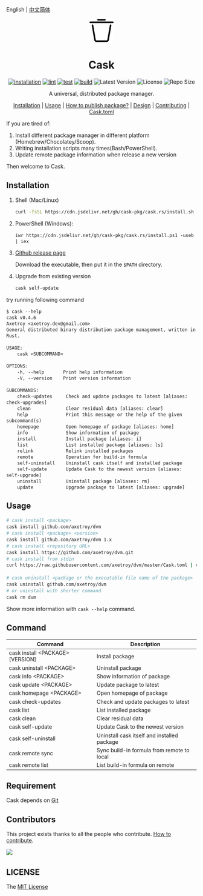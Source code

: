 English | [中文简体](README-zh-CN.md)

<div align="center">
   <img src="logo.svg" with="64" height="64"/>

   <h1>Cask</h1>

[![installation](https://github.com/cask-pkg/cask.rs/actions/workflows/installation.yml/badge.svg)](https://github.com/cask-pkg/cask.rs/actions/workflows/installation.yml)
[![lint](https://github.com/cask-pkg/cask.rs/actions/workflows/lint.yml/badge.svg)](https://github.com/cask-pkg/cask.rs/actions/workflows/lint.yml)
[![test](https://github.com/cask-pkg/cask.rs/actions/workflows/test.yml/badge.svg)](https://github.com/cask-pkg/cask.rs/actions/workflows/test.yml)
[![build](https://github.com/cask-pkg/cask.rs/actions/workflows/build.yml/badge.svg)](https://github.com/cask-pkg/cask.rs/actions/workflows/build.yml)
![Latest Version](https://img.shields.io/github/v/release/cask-pkg/cask.rs.svg)
![License](https://img.shields.io/github/license/cask-pkg/cask.rs.svg)
![Repo Size](https://img.shields.io/github/repo-size/cask-pkg/cask.rs.svg)

A universal, distributed package manager.

[Installation](#Installation) |
[Usage](#Usage) |
[How to publish package?](DESIGN.md#how-do-i-publish-package) |
[Design](DESIGN.md) |
[Contributing](CONTRIBUTING.md) |
[Cask.toml](Cask.toml.md)

</div>

If you are tired of:

1. Install different package manager in different platform (Homebrew/Chocolatey/Scoop).
2. Writing installation scripts many times(Bash/PowerShell).
3. Update remote package information when release a new version

Then welcome to Cask.

## Installation

1. Shell (Mac/Linux)

   ```bash
   curl -fsSL https://cdn.jsdelivr.net/gh/cask-pkg/cask.rs/install.sh | bash
   ```

2. PowerShell (Windows):

   ```pwshell
   iwr https://cdn.jsdelivr.net/gh/cask-pkg/cask.rs/install.ps1 -useb | iex
   ```

3. [Github release page](https://github.com/cask-pkg/cask.rs/releases)

   Download the executable, then put it in the `$PATH` directory.

4. Upgrade from existing version

   ```bash
   cask self-update
   ```

try running following command

```terminal
$ cask --help
cask v0.4.6
Axetroy <axetroy.dev@gmail.com>
General distributed binary distribution package management, written in Rust.

USAGE:
    cask <SUBCOMMAND>

OPTIONS:
    -h, --help       Print help information
    -V, --version    Print version information

SUBCOMMANDS:
    check-updates     Check and update packages to latest [aliases: check-upgrades]
    clean             Clear residual data [aliases: clear]
    help              Print this message or the help of the given subcommand(s)
    homepage          Open homepage of package [aliases: home]
    info              Show information of package
    install           Install package [aliases: i]
    list              List installed package [aliases: ls]
    relink            Relink installed packages
    remote            Operation for build-in formula
    self-uninstall    Uninstall cask itself and installed package
    self-update       Update Cask to the newest version [aliases: self-upgrade]
    uninstall         Uninstall package [aliases: rm]
    update            Upgrade package to latest [aliases: upgrade]
```

## Usage

```sh
# cask install <package>
cask install github.com/axetroy/dvm
# cask install <package> <version>
cask install github.com/axetroy/dvm 1.x
# cask install <repository URL>
cask install https://github.com/axetroy/dvm.git
# cask install from stdin
curl https://raw.githubusercontent.com/axetroy/dvm/master/Cask.toml | cask install

# cask uninstall <package or the executable file name of the package>
cask uninstall github.com/axetroy/dvm
# or uninstall with shorter command
cask rm dvm
```

Show more information with `cask --help` command.

## Command

| Command                            | Description                                 |
| ---------------------------------- | ------------------------------------------- |
| cask install \<PACKAGE\> [VERSION] | Install package                             |
| cask uninstall \<PACKAGE\>         | Uninstall package                           |
| cask info \<PACKAGE\>              | Show information of package                 |
| cask update \<PACKAGE\>            | Update package to latest                    |
| cask homepage \<PACKAGE\>          | Open homepage of package                    |
| cask check-updates                 | Check and update packages to latest         |
| cask list                          | List installed package                      |
| cask clean                         | Clear residual data                         |
| cask self-update                   | Update Cask to the newest version           |
| cask self-uninstall                | Uninstall cask itself and installed package |
| cask remote sync                   | Sync build-in formula from remote to local  |
| cask remote list                   | List build-in formula on remote             |

## Requirement

Cask depends on [Git](https://git-scm.com)

## Contributors

This project exists thanks to all the people who contribute. [How to contribute](CONTRIBUTING.md).

<a href="https://github.com/cask-pkg/cask.rs/graphs/contributors">
  <img src="https://contrib.rocks/image?repo=cask-pkg/cask.rs" />
</a>

## LICENSE

The [MIT License](LICENSE)
